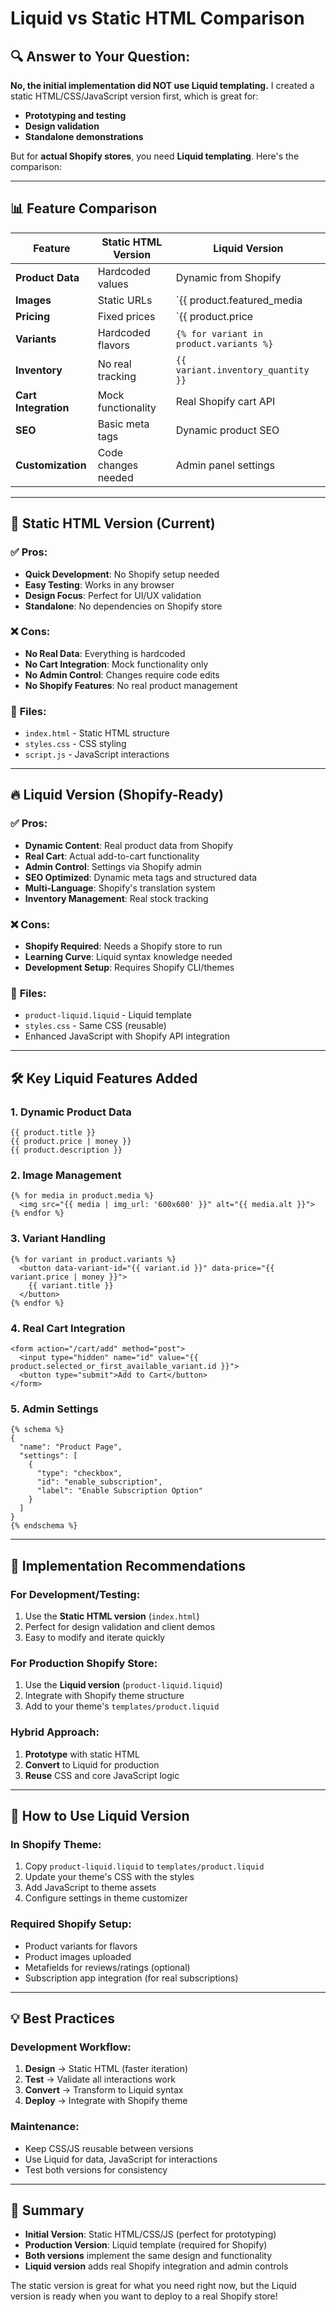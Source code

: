 # Liquid vs Static HTML Comparison

## 🔍 **Answer to Your Question:**

**No, the initial implementation did NOT use Liquid templating.** I created a static HTML/CSS/JavaScript version first, which is great for:
- **Prototyping and testing**
- **Design validation**
- **Standalone demonstrations**

But for **actual Shopify stores**, you need **Liquid templating**. Here's the comparison:

---

## 📊 **Feature Comparison**

| Feature | Static HTML Version | Liquid Version |
|---------|-------------------|----------------|
| **Product Data** | Hardcoded values | Dynamic from Shopify |
| **Images** | Static URLs | `{{ product.featured_media | img_url }}` |
| **Pricing** | Fixed prices | `{{ product.price | money }}` |
| **Variants** | Hardcoded flavors | `{% for variant in product.variants %}` |
| **Inventory** | No real tracking | `{{ variant.inventory_quantity }}` |
| **Cart Integration** | Mock functionality | Real Shopify cart API |
| **SEO** | Basic meta tags | Dynamic product SEO |
| **Customization** | Code changes needed | Admin panel settings |

---

## 🎯 **Static HTML Version (Current)**

### ✅ **Pros:**
- **Quick Development**: No Shopify setup needed
- **Easy Testing**: Works in any browser
- **Design Focus**: Perfect for UI/UX validation
- **Standalone**: No dependencies on Shopify store

### ❌ **Cons:**
- **No Real Data**: Everything is hardcoded
- **No Cart Integration**: Mock functionality only
- **No Admin Control**: Changes require code edits
- **No Shopify Features**: No real product management

### 📄 **Files:**
- `index.html` - Static HTML structure
- `styles.css` - CSS styling
- `script.js` - JavaScript interactions

---

## 🔥 **Liquid Version (Shopify-Ready)**

### ✅ **Pros:**
- **Dynamic Content**: Real product data from Shopify
- **Real Cart**: Actual add-to-cart functionality
- **Admin Control**: Settings via Shopify admin
- **SEO Optimized**: Dynamic meta tags and structured data
- **Multi-Language**: Shopify's translation system
- **Inventory Management**: Real stock tracking

### ❌ **Cons:**
- **Shopify Required**: Needs a Shopify store to run
- **Learning Curve**: Liquid syntax knowledge needed
- **Development Setup**: Requires Shopify CLI/themes

### 📄 **Files:**
- `product-liquid.liquid` - Liquid template
- `styles.css` - Same CSS (reusable)
- Enhanced JavaScript with Shopify API integration

---

## 🛠 **Key Liquid Features Added**

### 1. **Dynamic Product Data**
```liquid
{{ product.title }}
{{ product.price | money }}
{{ product.description }}
```

### 2. **Image Management**
```liquid
{% for media in product.media %}
  <img src="{{ media | img_url: '600x600' }}" alt="{{ media.alt }}">
{% endfor %}
```

### 3. **Variant Handling**
```liquid
{% for variant in product.variants %}
  <button data-variant-id="{{ variant.id }}" data-price="{{ variant.price | money }}">
    {{ variant.title }}
  </button>
{% endfor %}
```

### 4. **Real Cart Integration**
```liquid
<form action="/cart/add" method="post">
  <input type="hidden" name="id" value="{{ product.selected_or_first_available_variant.id }}">
  <button type="submit">Add to Cart</button>
</form>
```

### 5. **Admin Settings**
```liquid
{% schema %}
{
  "name": "Product Page",
  "settings": [
    {
      "type": "checkbox",
      "id": "enable_subscription",
      "label": "Enable Subscription Option"
    }
  ]
}
{% endschema %}
```

---

## 🚀 **Implementation Recommendations**

### **For Development/Testing:**
1. Use the **Static HTML version** (`index.html`)
2. Perfect for design validation and client demos
3. Easy to modify and iterate quickly

### **For Production Shopify Store:**
1. Use the **Liquid version** (`product-liquid.liquid`)
2. Integrate with Shopify theme structure
3. Add to your theme's `templates/product.liquid`

### **Hybrid Approach:**
1. **Prototype** with static HTML
2. **Convert** to Liquid for production
3. **Reuse** CSS and core JavaScript logic

---

## 🔧 **How to Use Liquid Version**

### **In Shopify Theme:**
1. Copy `product-liquid.liquid` to `templates/product.liquid`
2. Update your theme's CSS with the styles
3. Add JavaScript to theme assets
4. Configure settings in theme customizer

### **Required Shopify Setup:**
- Product variants for flavors
- Product images uploaded
- Metafields for reviews/ratings (optional)
- Subscription app integration (for real subscriptions)

---

## 💡 **Best Practices**

### **Development Workflow:**
1. **Design** → Static HTML (faster iteration)
2. **Test** → Validate all interactions work
3. **Convert** → Transform to Liquid syntax
4. **Deploy** → Integrate with Shopify theme

### **Maintenance:**
- Keep CSS/JS reusable between versions
- Use Liquid for data, JavaScript for interactions
- Test both versions for consistency

---

## 🎯 **Summary**

- **Initial Version**: Static HTML/CSS/JS (perfect for prototyping)
- **Production Version**: Liquid template (required for Shopify)
- **Both versions** implement the same design and functionality
- **Liquid version** adds real Shopify integration and admin controls

The static version is great for what you need right now, but the Liquid version is ready when you want to deploy to a real Shopify store!
